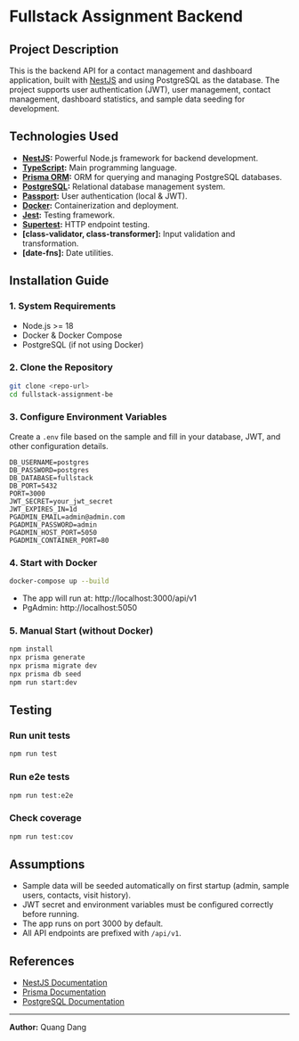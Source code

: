 # Fullstack Assignment Backend

## Project Description

This is the backend API for a contact management and dashboard application, built with [NestJS](https://nestjs.com/) and using PostgreSQL as the database. The project supports user authentication (JWT), user management, contact management, dashboard statistics, and sample data seeding for development.

## Technologies Used

- **[NestJS](https://nestjs.com/):** Powerful Node.js framework for backend development.
- **[TypeScript](https://www.typescriptlang.org/):** Main programming language.
- **[Prisma ORM](https://www.prisma.io/):** ORM for querying and managing PostgreSQL databases.
- **[PostgreSQL](https://www.postgresql.org/):** Relational database management system.
- **[Passport](http://www.passportjs.org/):** User authentication (local & JWT).
- **[Docker](https://www.docker.com/):** Containerization and deployment.
- **[Jest](https://jestjs.io/):** Testing framework.
- **[Supertest](https://github.com/ladjs/supertest):** HTTP endpoint testing.
- **[class-validator, class-transformer]:** Input validation and transformation.
- **[date-fns]:** Date utilities.

## Installation Guide

### 1. System Requirements

- Node.js >= 18
- Docker & Docker Compose
- PostgreSQL (if not using Docker)

### 2. Clone the Repository

```bash
git clone <repo-url>
cd fullstack-assignment-be
```

### 3. Configure Environment Variables

Create a `.env` file based on the sample and fill in your database, JWT, and other configuration details.

```env
DB_USERNAME=postgres
DB_PASSWORD=postgres
DB_DATABASE=fullstack
DB_PORT=5432
PORT=3000
JWT_SECRET=your_jwt_secret
JWT_EXPIRES_IN=1d
PGADMIN_EMAIL=admin@admin.com
PGADMIN_PASSWORD=admin
PGADMIN_HOST_PORT=5050
PGADMIN_CONTAINER_PORT=80
```

### 4. Start with Docker

```bash
docker-compose up --build
```

- The app will run at: http://localhost:3000/api/v1
- PgAdmin: http://localhost:5050

### 5. Manual Start (without Docker)

```bash
npm install
npx prisma generate
npx prisma migrate dev
npx prisma db seed
npm run start:dev
```

## Testing

### Run unit tests

```bash
npm run test
```

### Run e2e tests

```bash
npm run test:e2e
```

### Check coverage

```bash
npm run test:cov
```

## Assumptions

- Sample data will be seeded automatically on first startup (admin, sample users, contacts, visit history).
- JWT secret and environment variables must be configured correctly before running.
- The app runs on port 3000 by default.
- All API endpoints are prefixed with `/api/v1`.

## References

- [NestJS Documentation](https://docs.nestjs.com/)
- [Prisma Documentation](https://www.prisma.io/docs/)
- [PostgreSQL Documentation](https://www.postgresql.org/docs/)

---

**Author:** Quang Dang